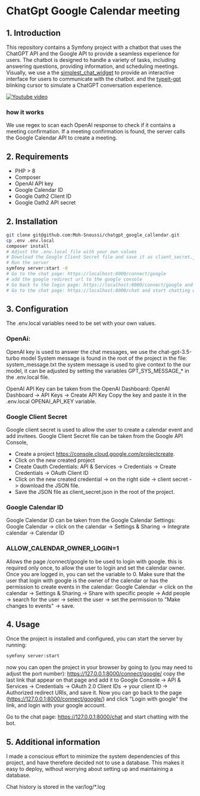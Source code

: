 # ChatGpt Google Calendar meeting

## 1. Introduction
This repository contains a Symfony project with a chatbot that uses the ChatGPT API and the Google API to provide a seamless experience for users. The chatbot is designed to handle a variety of tasks, including answering questions, providing information, and scheduling meetings.
Visually, we use a the [simplest_chat_widget](https://moh-snoussi.github.io/simple-chat-widget/) to provide an interactive interface for users to communicate with the chatbot. and the [typeit-gpt](https://moh-snoussi.github.io/typeit-gpt/) blinking cursor to simulate a ChatGPT conversation experience.

[![Youtube video](https://img.youtube.com/vi/TlAyqe__qOE/0.jpg)](https://youtu.be/TlAyqe__qOE)


### how it works
We use regex to scan each OpenAI response to check if it contains a meeting confirmation. If a meeting confirmation is found, the server calls the Google Calendar API to create a meeting.

## 2. Requirements
- PHP > 8
- Composer
- OpenAI API key
- Google Calendar ID
- Google Oath2 Client ID
- Google Oath2 API secret

## 2. Installation

```bash 
git clone git@github.com:Moh-Snoussi/chatgpt_google_callendar.git
cp .env .env.local
composer install
# Adjust the .env.local file with your own values
# Download the Google Client Secret file and save it as client_secret.json in the root of the project
# Run the server
symfony server:start -d
# Go to the chat page: https://localhost:8000/connect/google
# add the google redirect url to the google console
# Go back to the login page: https://localhost:8000/connect/google and login with google
# Go to the chat page: https://localhost:8000/chat and start chatting with the bot.
```

## 3. Configuration
The .env.local variables need to be set with your own values.

### OpenAi:
OpenAI key is used to answer the chat messages, we use the chat-gpt-3.5-turbo model
System message is found in the root of the project in the file: system_message.txt
the system message is used to give context to the our model, it can be adjusted by setting the variables GPT_SYS_MESSAGE_* in the .env.local file.

OpenAI API Key can be taken from the OpenAI Dashboard:
OpenAI Dashboard -> API Keys -> Create API Key
Copy the key and paste it in the .env.local OPENAI_API_KEY variable.

### Google Client Secret
Google client secret is used to allow the user to create a calendar event and add invitees.
Google Client Secret file can be taken from the Google API Console, 
- Create a project https://console.cloud.google.com/projectcreate.
- Click on the new created project
- Create Oauth Credentials: API & Services -> Credentials -> Create Credentials -> OAuth Client ID
- Click on the new created credential -> on the right side -> client secret -> download the JSON file.
- Save the JSON file as client_secret.json in the root of the project.

### Google Calendar ID
Google Calendar ID can be taken from the Google Calendar Settings:
Google Calendar -> click on the calendar -> Settings & Sharing -> Integrate calendar -> Calendar ID

### ALLOW_CALENDAR_OWNER_LOGIN=1
Allows the page /connect/google to be used to login with google.
this is required only once, to allow the user to login and set the calendar owner.
Once you are logged in, you can set the variable to 0.
Make sure that the user that login with google is the owner of the calendar or has the permission to create events in the calendar:
Google Calendar -> click on the calendar -> Settings & Sharing -> Share with specific people -> Add people -> search for the user -> select the user -> set the permission to "Make changes to events" -> save.

## 4. Usage
Once the project is installed and configured, you can start the server by running:
```bash
symfony server:start
```
now you can open the project in your browser by going to (you may need to adjust the port number):
https://127.0.0.1:8000/connect/google/
copy the last link that appear on that page and add it to Google Console -> API & Services -> Credentials -> OAuth 2.0 Client IDs -> your client ID -> Authorized redirect URIs, and save it.
Now you can go back to the page (https://127.0.0.1:8000/connect/google/) and click "Login with google" the link, and login with your google account.

Go to the chat page: https://127.0.0.1:8000/chat and start chatting with the bot.

## 5. Additional information

I made a conscious effort to minimize the system dependencies of this project, and have therefore decided not to use a database. This makes it easy to deploy, without worrying about setting up and maintaining a database.

Chat history is stored in the var/log/*.log


